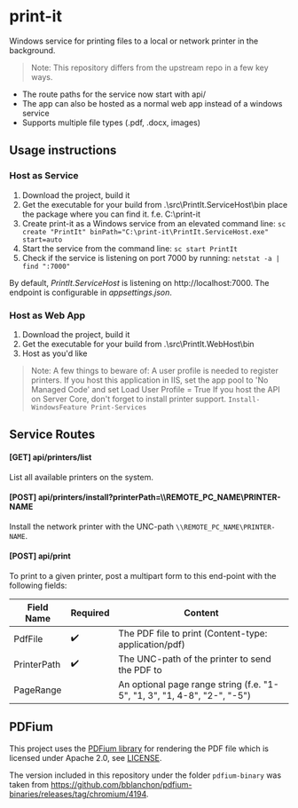 # print-it

Windows service for printing files to a local or network printer in the background.

> Note: This repository differs from the upstream repo in a few key ways.
 * The route paths for the service now start with api/
 * The app can also be hosted as a normal web app instead of a windows service
 * Supports multiple file types (.pdf, .docx, images)

## Usage instructions
 ### Host as Service
1. Download the project, build it
2. Get the executable for your build from .\src\PrintIt.ServiceHost\bin place the package where you can find it. f.e. C:\print-it
3. Create print-it as a Windows service from an elevated command line: `sc create "PrintIt" binPath="C:\print-it\PrintIt.ServiceHost.exe" start=auto`
4. Start the service from the command line: `sc start PrintIt`
5. Check if the service is listening on port 7000 by running: `netstat -a | find ":7000"`

By default, _PrintIt.ServiceHost_ is listening on http://localhost:7000. The endpoint is configurable in _appsettings.json_.

 ### Host as Web App
1. Download the project, build it
2. Get the executable for your build from .\src\PrintIt.WebHost\bin 
3. Host as you'd like

> Note: A few things to beware of:
A user profile is needed to register printers. 
If you host this application in IIS, set the app pool to 'No Managed Code' and set Load User Profile = True
If you host the API on Server Core, don't forget to install printer support.
`Install-WindowsFeature Print-Services`

## Service Routes

#### [GET] api/printers/list

List all available printers on the system.

#### [POST] api/printers/install?printerPath=\\\\REMOTE_PC_NAME\\PRINTER-NAME

Install the network printer with the UNC-path `\\REMOTE_PC_NAME\PRINTER-NAME`. 

#### [POST] api/print

To print to a given printer, post a multipart form to this end-point with the following fields:

Field Name   | Required           | Content
------------ | ------------------ | ---------
PdfFile      | :heavy_check_mark: | The PDF file to print (Content-type: application/pdf)
PrinterPath  | :heavy_check_mark: | The UNC-path of the printer to send the PDF to
PageRange    |                    | An optional page range string (f.e. "1-5", "1, 3", "1, 4-8", "2-", "-5")

## PDFium

This project uses the [PDFium library](https://pdfium.googlesource.com/) for rendering the PDF file which is licensed under Apache 2.0, see [LICENSE](pdfium-binary/LICENSE).

The version included in this repository under the folder `pdfium-binary` was taken from https://github.com/bblanchon/pdfium-binaries/releases/tag/chromium/4194.
